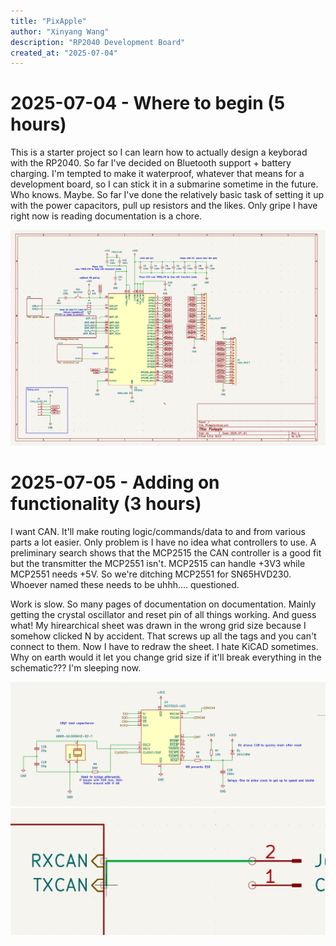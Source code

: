 ```yaml
---
title: "PixApple"
author: "Xinyang Wang"
description: "RP2040 Development Board"
created_at: "2025-07-04"
---
```


# 2025-07-04 - Where to begin (5 hours)

This is a starter project so I can learn how to actually design a keyborad with the RP2040.
So far I've decided on Bluetooth support + battery charging.
I'm tempted to make it waterproof, whatever that means for a development board, so I can stick it in a submarine sometime in the future. Who knows. Maybe.
So far I've done the relatively basic task of setting it up with the power capacitors, pull up resistors and the likes. Only gripe I have right now is reading documentation is a chore.

![Schematic start](img/1.png)

# 2025-07-05 - Adding on functionality (3 hours)

I want CAN. It'll make routing logic/commands/data to and from various parts a lot easier. Only problem is I have no idea what controllers to use. A preliminary search shows that the MCP2515 the CAN controller is a good fit but the transmitter the MCP2551 isn't. MCP2515 can handle +3V3 while MCP2551 needs +5V. So we're ditching MCP2551 for SN65HVD230. Whoever named these needs to be uhhh.... questioned.

Work is slow. So many pages of documentation on documentation. Mainly getting the crystal oscillator and reset pin of all things working. And guess what! My hirearchical sheet was drawn in the wrong grid size because I somehow clicked N by accident. That screws up all the tags and you can't connect to them. Now I have to redraw the sheet. I hate KiCAD sometimes. Why on earth would it let you change grid size if it'll break everything in the schematic??? I'm sleeping now.

![MCP2515 design](img/2.png)
![GRRRRR](img/3.png)
